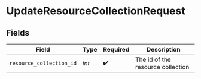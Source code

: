 # UpdateResourceCollectionRequest


## Fields

| Field                             | Type                              | Required                          | Description                       |
| --------------------------------- | --------------------------------- | --------------------------------- | --------------------------------- |
| `resource_collection_id`          | *int*                             | :heavy_check_mark:                | The id of the resource collection |